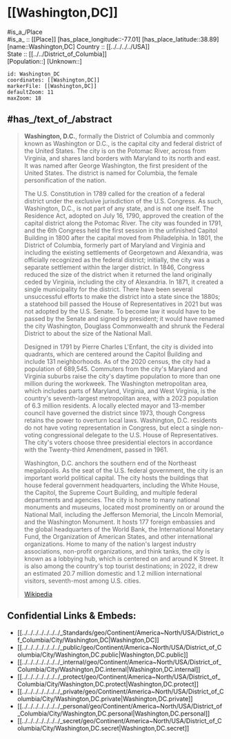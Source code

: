 ﻿---
location:
- 38.89
- -77.01
mapzoom:
- 7
- 12
mapmarker: city
type: City
tags:
- geo/City
has_id_wikidata: Q61
SpocWebEntityId: 35463
isDeleted: false
confidential: public
aliases:
- "Washington, D.C."
- Washington,D.C.
- Washington,DC
shares_border_with:
- "[[_Standards/WikiData/WD~Arlington County,107126]]"
- "[[_Standards/WikiData/WD~Fairfax County,341915]]"
- "[[_Standards/WikiData/WD~Montgomery County,488659]]"
- '[[_Standards/WikiData/WD~Bethesda,584451]]'
- "[[_Standards/WikiData/WD~Silver Spring,755741]]"
- "[[_Standards/WikiData/WD~Prince George's County,26807]]"
- '[[_Standards/WikiData/WD~Alexandria,88]]'
owner_of:
- "[[_Standards/WikiData/WD~Robert F. Kennedy Memorial Stadium,153312]]"
- "[[_Standards/WikiData/WD~DC Streetcar,3537231]]"
- "[[_Standards/WikiData/WD~Entertainment and Sports Arena,30488454]]"
located_in_or_next_to_body_of_water:
- "[[_Standards/WikiData/WD~Potomac River,179444]]"
- "[[_Standards/WikiData/WD~Anacostia River,483607]]"
- "[[_Standards/WikiData/WD~Rock Creek,2352739]]"
twinned_administrative_body:
- '[[_Standards/WikiData/WD~Sunderland,188304]]'
- "[[_Standards/WikiData/WD~City of Tshwane Metropolitan Municipality,1094207]]"
- '[[_Standards/WikiData/WD~Beijing,956]]'
- '[[_Standards/WikiData/WD~Athens,1524]]'
- '[[_Standards/WikiData/WD~Bangkok,1861]]'
- '[[_Standards/WikiData/WD~Brasília,2844]]'
- "[[_Standards/WikiData/WD~San Salvador,3110]]"
- "[[_Standards/WikiData/WD~Addis Ababa,3624]]"
- '[[_Standards/WikiData/WD~Ankara,3640]]'
- '[[_Standards/WikiData/WD~Dakar,3718]]'
- '[[_Standards/WikiData/WD~Accra,3761]]'
- '[[_Standards/WikiData/WD~Pretoria,3926]]'
- '[[_Standards/WikiData/WD~Seoul,8684]]'
- '[[_Standards/WikiData/WD~Paris,90]]'
- '[[_Standards/WikiData/WD~Rome,220]]'
- "[[_Standards/WikiData/WD~Brussels-Capital Region,240]]"
significant_event:
- '[[_Standards/WikiData/WD~curfew,223625]]'
- "[[_Standards/WikiData/WD~public emergency,104709293]]"
instance_of: "[[_Standards/WikiData/WD~federal capital,257391]]"
described_by_source:
- "[[_Standards/WikiData/WD~Catholic Encyclopedia,302556]]"
- "[[_Standards/WikiData/WD~Brockhaus and Efron Encyclopedic Dictionary,602358]]"
- "[[_Standards/WikiData/WD~New International Encyclopedia,1029706]]"
- "[[_Standards/WikiData/WD~The Nuttall Encyclopædia,3181656]]"
- "[[_Standards/WikiData/WD~Jewish Encyclopedia of Brockhaus and Efron,4173137]]"
- "[[_Standards/WikiData/WD~Granat Encyclopedic Dictionary,4532138]]"
- "[[_Standards/WikiData/WD~The New Student's Reference Work,16082057]]"
- "[[_Standards/WikiData/WD~Collier's New Encyclopedia, 1921,19047539]]"
- "[[_Standards/WikiData/WD~The American Cyclopædia,19077875]]"
- "[[_Standards/WikiData/WD~Small Brockhaus and Efron Encyclopedic Dictionary,19180675]]"
- "[[_Standards/WikiData/WD~Encyclopædia Britannica Ninth Edition,20096917]]"
coat_of_arms: "[[_Standards/WikiData/WD~Seal of the District of Columbia,332068]]"
part_of:
- "[[_Standards/WikiData/WD~contiguous United States,578170]]"
- '[[_Standards/WikiData/WD~Mid-Atlantic,632014]]'
- "[[_Standards/WikiData/WD~Arlington–Alexandria–Reston metropolitan division,97672598]]"
official_symbol:
- "[[_Standards/WikiData/WD~wood thrush,599921]]"
- '[[_Standards/WikiData/WD~Capitalsaurus,3493327]]'
history_of_topic: "[[_Standards/WikiData/WD~history of Washington, D.C.,685093]]"
Köppen_climate_classification: "[[_Standards/WikiData/WD~humid subtropical climate,864320]]"
flag: "[[_Standards/WikiData/WD~flag of Washington, D.C.,906340]]"
located_in_time_zone:
- "[[_Standards/WikiData/WD~Eastern Time Zone,941023]]"
- '[[_Standards/WikiData/WD~America_New_York,28146035]]'
- '[[_Standards/WikiData/WD~UTC−05_00,5390]]'
- '[[_Standards/WikiData/WD~UTC−04_00,5762]]'
located_in_the_statistical_territorial_entity: "[[_Standards/WikiData/WD~Washington metropolitan area,2367175]]"
school_district: "[[_Standards/WikiData/WD~District of Columbia Public Schools,3120094]]"
coextensive_with: "[[_Standards/WikiData/WD~District of Columbia,3551781]]"
territory_overlaps:
- "[[_Standards/WikiData/WD~District of Columbia,3551781]]"
- "[[_Standards/WikiData/WD~Washington–Arlington urban area,125812768]]"
different_from:
- "[[_Standards/WikiData/WD~District of Columbia,3551781]]"
- '[[_Standards/WikiData/WD~Washington,1223]]'
- '[[_Standards/WikiData/WD~Washington,25301]]'
located_in_the_administrative_territorial_entity: "[[_Standards/WikiData/WD~District of Columbia,3551781]]"
capital_of:
- "[[_Standards/WikiData/WD~District of Columbia,3551781]]"
- "[[_Standards/WikiData/WD~United States,30]]"
office_held_by_head_of_government: "[[_Standards/WikiData/WD~Mayor of the District of Columbia,5190572]]"
demographics_of_topic: "[[_Standards/WikiData/WD~demographics of Washington, D.C.,5256101]]"
foundational_text:
- "[[_Standards/WikiData/WD~District of Columbia Home Rule Act,5283419]]"
- "[[_Standards/WikiData/WD~Article One of the United States Constitution,48416]]"
highest_point: "[[_Standards/WikiData/WD~Fort Reno Park,5471906]]"
geography_of_topic: "[[_Standards/WikiData/WD~geography of Washington, D.C.,5535257]]"
head_of_government: "[[_Standards/WikiData/WD~Muriel Bowser,6938597]]"
list_of_monuments: "[[_Standards/WikiData/WD~National Register of Historic Places listings in Washington, D.C.,6977769]]"
Wikimedia_outline: "[[_Standards/WikiData/WD~outline of Washington, D.C.,7112757]]"
topic_s_main_Wikimedia_portal: "[[_Standards/WikiData/WD~Portal_Washington, D.C.,11242630]]"
has_part_s_of_the_class: "[[_Standards/WikiData/WD~neighborhood of Washington, D.C.,12063697]]"
open_data_portal: "[[_Standards/WikiData/WD~Open Data DC,97154210]]"
economy_of_topic: "[[_Standards/WikiData/WD~economy of Washington, D.C.,100783297]]"
BHCL_UUID:
- de80aab4-bda8-4936-bc91-6e20d35d93ca
- 73b1b0c9-e391-495f-a211-3a83dcff20fb
aerial_view: "http://commons.wikimedia.org/wiki/Special:FilePath/WashMonument%20WhiteHouse.jpg"
IMDb_keyword: washington-d.c.
video: "http://commons.wikimedia.org/wiki/Special:FilePath/Washington%2C%20D%20C.webm"
ISNI: 0000000122968205
coordinates_of_northernmost_point: "Point(-77.041 38.9955)"
flag_image: "http://commons.wikimedia.org/wiki/Special:FilePath/Flag%20of%20Washington%2C%20D.C.svg"
demonym:
- Washingtončan
- Washingtončanka
- Washingtonian
- Washingtoner
- Washingtonerin
- Washingtonerinnen
- Vaŝingtonano
- washingtoniano
- Washingtonien
- Washingtonienne
- Washingtonner
- Washingtonse
coordinate_location: "Point(-77.036666666 38.895)"
inception: "1790-07-16T00:00:00Z"
location_map: "http://commons.wikimedia.org/wiki/Special:FilePath/DC%20districts%20map.png"
image: "http://commons.wikimedia.org/wiki/Special:FilePath/DCmontage2.jpg"
panoramic_view: "http://commons.wikimedia.org/wiki/Special:FilePath/Panorama%20view%20of%20Washington%2C%20D.C%20LCCN2011635935.tif"
spoken_text_audio: "http://commons.wikimedia.org/wiki/Special:FilePath/Ru-Washington%2C%20D.C.%20%28intro%29.ogg"
satellite_view: "http://commons.wikimedia.org/wiki/Special:FilePath/Washington%20D.C.%202.jpg"
montage_image: "http://commons.wikimedia.org/wiki/Special:FilePath/Washington%20Montage%202016.png"
external_data_available_at_URL: "http://opendata.dc.gov/"
official_map_URL: "https://octo.dc.gov/service/maps-and-applications"
Stack_Exchange_tag: "https://travel.stackexchange.com/tags/washington-dc"
Provenio_UUID: 0d189884-e04f-41c8-b6b0-587b6a721926
Dewey_Decimal_Classification: 2--753
postal_code:
- 20001–20098
- 20201–20599
Universal_Decimal_Classification: 735.3
Wolfram_Language_entity_code: "Entity[\"City\", {\"Washington\", \"DistrictOfColumbia\", \"UnitedStates\"}]"
HASC: US.DC.DI
UN_LOCODE: USWAS
GitHub_topic: washington-dc
named_after:
- "[[_Standards/WikiData/WD~Christopher Columbus,7322]]"
- "[[_Standards/WikiData/WD~George Washington,23]]"
minimum_temperature_record: -15
country: "[[_Standards/WikiData/WD~United States,30]]"
continent: "[[_Standards/WikiData/WD~North America,49]]"
elevation_above_sea_level: 72
minimum_wage: 16.5
area: 177
local_dialing_code: 202
water_as_percent_of_area: 10.67
per_capita_income: 58659
name:
- Washington
- Washington
- "Washington, D.C."
- "Washington D. C."
short_name: Washington
native_label: Washington
FIPS_6_4: 11001
IATA_airport_code: WAS
number_of_households: 288307
motto_text: "Justitia Omnibus"
population: 689545
Commons_gallery: "Washington, D.C."
Commons_category: "Washington, D.C."
FIPS_55_3_locations_in_the_US_: 1150000
seal_image: "http://commons.wikimedia.org/wiki/Special:FilePath/Seal%20of%20the%20District%20of%20Columbia.svg"
coat_of_arms_image: "http://commons.wikimedia.org/wiki/Special:FilePath/Seal%20of%20the%20District%20of%20Columbia.svg"
OmegaWiki_Defined_Meaning: 528196
locator_map_image: "http://commons.wikimedia.org/wiki/Special:FilePath/Washington%20D.C.%20in%20United%20States%20%28zoom%29.svg"
page_banner: "http://commons.wikimedia.org/wiki/Special:FilePath/Washington%2C%20D.C.-banner2.jpg"
WOEID: 2514815
U_S_National_Archives_Identifier: 10046466
DPLA_subject_term: "Washington (D.C.)"
coordinates_of_geographic_center: "Point(-77.0147 38.9101)"
official_website: "https://dc.gov/"
hashtag: Washington,_D.C.
subreddit: washingtondc
official_name: "Washington, District of Columbia"
---

# [[Washington,DC]] 

#is_a_/Place  
#is_a_ :: [[Place]] 
[has_place_longitude::-77.01] 
[has_place_latitude::38.89] 
[name::Washington,DC] 
Country :: [[../../../../USA]]  
State :: [[../../District_of_Columbia]]  
[Population::] 
[Unknown::] 


```leaflet
id: Washington_DC
coordinates: [[Washington,DC]] 
markerFile: [[Washington,DC]] 
defaultZoom: 11 
maxZoom: 18
```


## #has_/text_of_/abstract 

> **Washington, D.C.**, formally the District of Columbia and commonly known as Washington or D.C., is the capital city and federal district of the United States. The city is on the Potomac River, across from Virginia, and shares land borders with Maryland to its north and east. It was named after George Washington, the first president of the United States. The district is named for Columbia, the female personification of the nation.
>
> The U.S. Constitution in 1789 called for the creation of a federal district under the exclusive jurisdiction of the U.S. Congress. As such, Washington, D.C., is not part of any state, and is not one itself. The Residence Act, adopted on July 16, 1790, approved the creation of the capital district along the Potomac River. The city was founded in 1791, and the 6th Congress held the first session in the unfinished Capitol Building in 1800 after the capital moved from Philadelphia. In 1801, the District of Columbia, formerly part of Maryland and Virginia and including the existing settlements of Georgetown and Alexandria, was officially recognized as the federal district; initially, the city was a separate settlement within the larger district. In 1846, Congress reduced the size of the district when it returned the land originally ceded by Virginia, including the city of Alexandria. In 1871, it created a single municipality for the district. There have been several unsuccessful efforts to make the district into a state since the 1880s; a statehood bill passed the House of Representatives in 2021 but was not adopted by the U.S. Senate. To become law it would have to be passed by the Senate and signed by president; it would have renamed the city Washington, Douglass Commonwealth and shrunk the Federal District to about the size of the National Mall.
>
> Designed in 1791 by Pierre Charles L'Enfant, the city is divided into quadrants, which are centered around the Capitol Building and include 131 neighborhoods. As of the 2020 census, the city had a population of 689,545. Commuters from the city's Maryland and Virginia suburbs raise the city's daytime population to more than one million during the workweek. The Washington metropolitan area, which includes parts of Maryland, Virginia, and West Virginia, is the country's seventh-largest metropolitan area, with a 2023 population of 6.3 million residents. A locally elected mayor and 13-member council have governed the district since 1973, though Congress retains the power to overturn local laws. Washington, D.C. residents do not have voting representation in Congress, but elect a single non-voting congressional delegate to the U.S. House of Representatives. The city's voters choose three presidential electors in accordance with the Twenty-third Amendment, passed in 1961.
>
> Washington, D.C. anchors the southern end of the Northeast megalopolis. As the seat of the U.S. federal government, the city is an important world political capital. The city hosts the buildings that house federal government headquarters, including the White House, the Capitol, the Supreme Court Building, and multiple federal departments and agencies. The city is home to many national monuments and museums, located most prominently on or around the National Mall, including the Jefferson Memorial, the Lincoln Memorial, and the Washington Monument. It hosts 177 foreign embassies and the global headquarters of the World Bank, the International Monetary Fund, the Organization of American States, and other international organizations. Home to many of the nation's largest industry associations, non-profit organizations, and think tanks, the city is known as a lobbying hub, which is centered on and around K Street. It is also among the country's top tourist destinations; in 2022, it drew an estimated 20.7 million domestic and 1.2 million international visitors, seventh-most among U.S. cities.
>
> [Wikipedia](https://en.wikipedia.org/wiki/Washington,%20D.C.) 


## Confidential Links & Embeds: 
- [[../../../../../../../_Standards/geo/Continent/America~North/USA/District_of_Columbia/City/Washington,DC|Washington,DC]] 
- [[../../../../../../../_public/geo/Continent/America~North/USA/District_of_Columbia/City/Washington,DC.public|Washington,DC.public]] 
- [[../../../../../../../_internal/geo/Continent/America~North/USA/District_of_Columbia/City/Washington,DC.internal|Washington,DC.internal]] 
- [[../../../../../../../_protect/geo/Continent/America~North/USA/District_of_Columbia/City/Washington,DC.protect|Washington,DC.protect]] 
- [[../../../../../../../_private/geo/Continent/America~North/USA/District_of_Columbia/City/Washington,DC.private|Washington,DC.private]] 
- [[../../../../../../../_personal/geo/Continent/America~North/USA/District_of_Columbia/City/Washington,DC.personal|Washington,DC.personal]] 
- [[../../../../../../../_secret/geo/Continent/America~North/USA/District_of_Columbia/City/Washington,DC.secret|Washington,DC.secret]] 
